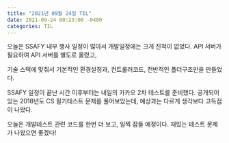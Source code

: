 ```yaml
---
title: "2021년 09월 24일 TIL"
date: 2021-09-24 00:23:00 -0400
categories: TIL
---
```


오늘은 SSAFY 내부 행사 일정이 많아서 개발일정에는 크게 진척이 없었다. API 서버가 필요하여 API 서버를 별도로 올렸고, 

기술 스택에 맞춰서 기본적인 환경설정과, 컨트롤러코드, 전반적인 폴더구조만을 만들었다.

SSAFY 일정이 끝난 시간 이후부터는 내일의 카카오 2차 테스트를 준비했다. 공개되어 있는 2018년도 CS 필기테스트 문제를 풀어보았는데, 예상과는 다르게 생각보다 고득점이 나왔다.

오늘은 개발테스트 관련 코드를 한번 더 보고, 일찍 잠들 예정이다. 재밌는 테스트 문제가 나왔으면 좋겠다!

